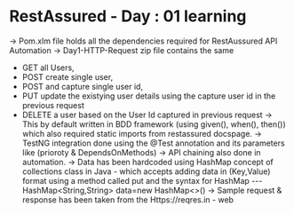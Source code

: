# RestAssured - Day : 01 learning
-> Pom.xlm file holds all the dependencies required for RestAussured API Automation
-> Day1-HTTP-Request zip file contains the same 
  - GET all Users,
  - POST create single user,
  - POST and capture single user id,
  - PUT update the existying user details using the capture user id in the previous request
  - DELETE a user based on the User Id captured in previous request
-> This by default written in BDD framework (using given(), when(), then()) which also required static imports from restassured docspage.
-> TestNG integration done using the @Test annotation and its parameters like (prioroty & DependsOnMethods)
-> API chaining also done in automation.
-> Data has been hardcoded using HashMap concept of collections class in Java - which accepts adding data in (Key,Value) format using a method called put and the syntax for HashMap --- HashMap<String,String> data=new HashMap<>()
-> Sample request & response has been taken from the Https://reqres.in - web
 

